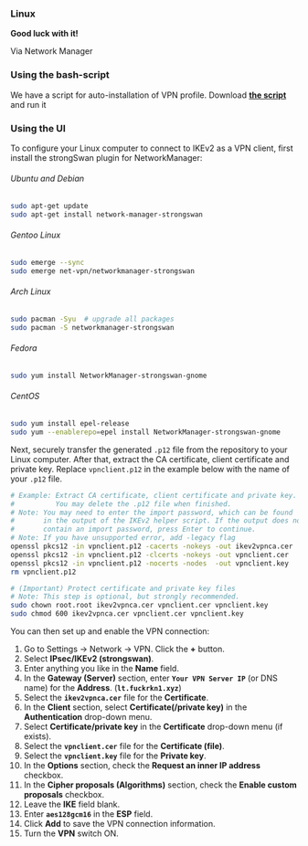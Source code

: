 ### Linux

**Good luck with it!**

Via Network Manager

### Using the bash-script

We have a script for auto-installation of VPN profile. 
Download [**the script**](https://github.com/nezavisimost/FuckRKN1/blob/main/client-conf/install.sh) and run it

### Using the UI

To configure your Linux computer to connect to IKEv2 as a VPN client, first install the strongSwan plugin for NetworkManager:

###### Ubuntu and Debian
```bash
sudo apt-get update
sudo apt-get install network-manager-strongswan
```

###### Gentoo Linux
```bash
sudo emerge --sync
sudo emerge net-vpn/networkmanager-strongswan
```

###### Arch Linux
```bash
sudo pacman -Syu  # upgrade all packages
sudo pacman -S networkmanager-strongswan
```

###### Fedora
```bash
sudo yum install NetworkManager-strongswan-gnome
```

###### CentOS
```bash
sudo yum install epel-release
sudo yum --enablerepo=epel install NetworkManager-strongswan-gnome
```

Next, securely transfer the generated `.p12` file from the repository to your Linux computer. After that, extract the CA certificate, client certificate and private key. Replace `vpnclient.p12` in the example below with the name of your `.p12` file.

```bash
# Example: Extract CA certificate, client certificate and private key.
#          You may delete the .p12 file when finished.
# Note: You may need to enter the import password, which can be found
#       in the output of the IKEv2 helper script. If the output does not
#       contain an import password, press Enter to continue.
# Note: If you have unsupported error, add -legacy flag
openssl pkcs12 -in vpnclient.p12 -cacerts -nokeys -out ikev2vpnca.cer
openssl pkcs12 -in vpnclient.p12 -clcerts -nokeys -out vpnclient.cer
openssl pkcs12 -in vpnclient.p12 -nocerts -nodes  -out vpnclient.key
rm vpnclient.p12

# (Important) Protect certificate and private key files
# Note: This step is optional, but strongly recommended.
sudo chown root.root ikev2vpnca.cer vpnclient.cer vpnclient.key
sudo chmod 600 ikev2vpnca.cer vpnclient.cer vpnclient.key
```

You can then set up and enable the VPN connection:

1. Go to Settings -> Network -> VPN. Click the **+** button.
2. Select **IPsec/IKEv2 (strongswan)**.
3. Enter anything you like in the **Name** field.
4. In the **Gateway (Server)** section, enter **`Your VPN Server IP`** (or DNS name) for the **Address**. (**``lt.fuckrkn1.xyz``**)
5. Select the **`ikev2vpnca.cer`** file for the **Certificate**.
6. In the **Client** section, select **Certificate(/private key)** in the **Authentication** drop-down menu.
7. Select **Certificate/private key** in the **Certificate** drop-down menu (if exists).
8. Select the **`vpnclient.cer`** file for the **Certificate (file)**.
9. Select the **`vpnclient.key`** file for the **Private key**.
10. In the **Options** section, check the **Request an inner IP address** checkbox.
11. In the **Cipher proposals (Algorithms)** section, check the **Enable custom proposals** checkbox.
12. Leave the **IKE** field blank.
13. Enter **`aes128gcm16`** in the **ESP** field.
14. Click **Add** to save the VPN connection information.
15. Turn the **VPN** switch ON.
